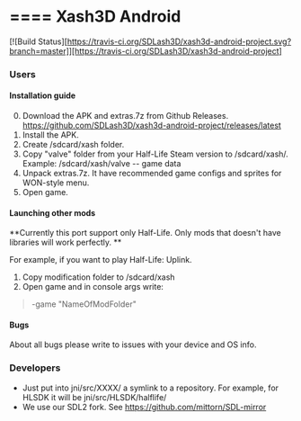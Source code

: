 ====
Xash3D Android
====
[![Build Status][https://travis-ci.org/SDLash3D/xash3d-android-project.svg?branch=master]][https://travis-ci.org/SDLash3D/xash3d-android-project]
### Users
#### Installation guide
0. Download the APK and extras.7z from Github Releases. https://github.com/SDLash3D/xash3d-android-project/releases/latest
1. Install the APK.
2. Create /sdcard/xash folder.
3. Copy "valve" folder from your Half-Life Steam version to /sdcard/xash/. Example: /sdcard/xash/valve -- game data
4. Unpack extras.7z. It have recommended game configs and sprites for WON-style menu.
5. Open game. 

#### Launching other mods
**Currently this port support only Half-Life. Only mods that doesn't have libraries will work perfectly. **

For example, if you want to play Half-Life: Uplink. 

1. Copy modification folder to /sdcard/xash
2. Open game and in console args write: 
> -game "NameOfModFolder"

#### Bugs

About all bugs please write to issues with your device and OS info. 

### Developers

+ Just put into jni/src/XXXX/ a symlink to a repository. For example, for HLSDK it will be jni/src/HLSDK/halflife/
+ We use our SDL2 fork. See https://github.com/mittorn/SDL-mirror
